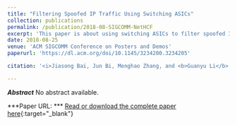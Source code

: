 ```yaml
---
title: "Filtering Spoofed IP Traffic Using Switching ASICs"
collection: publications
permalink: /publication/2018-08-SIGCOMM-NetHCF
excerpt: 'This paper is about using switching ASICs to filter spoofed IP traffic.'
date: 2018-08-25
venue: 'ACM SIGCOMM Conference on Posters and Demos'
paperurl: 'https://dl.acm.org/doi/10.1145/3234200.3234205'

citation: '<i>Jiasong Bai, Jun Bi, Menghao Zhang, and <b>Guanyu Li</b>. &quot;Filtering Spoofed IP Traffic Using Switching ASICs&quot;. In SIGCOMM Posters and Demos, Budapest, Hungary, August 20-25, 2018.</i>'

---
```

***Abstract***
No abstract available.

***Paper URL: ***
[Read or download the complete paper here](https://dl.acm.org/doi/10.1145/3234200.3234205){:target="\_blank"}

